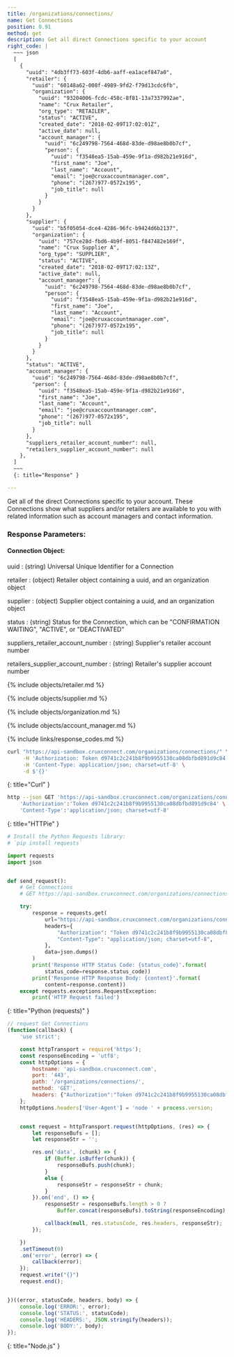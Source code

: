 ```yaml
---
title: /organizations/connections/
name: Get Connections
position: 0.91
method: get
description: Get all direct Connections specific to your account
right_code: |
  ~~~ json
  [
    {
      "uuid": "4db3ff73-603f-4db6-aaff-ea1acef847a0",
      "retailer": {
        "uuid": "60148a62-008f-4989-9fd2-f79d13cdc6fb",
        "organization": {
          "uuid": "93204006-fcdc-458c-8f81-13a7337992ae",
          "name": "Crux Retailer",
          "org_type": "RETAILER",
          "status": "ACTIVE",
          "created_date": "2018-02-09T17:02:01Z",
          "active_date": null,
          "account_manager": {
            "uuid": "6c249798-7564-468d-83de-d98ae8b0b7cf",
            "person": {
              "uuid": "f3548ea5-15ab-459e-9f1a-d982b21e916d",
              "first_name": "Joe",
              "last_name": "Account",
              "email": "joe@cruxaccountmanager.com",
              "phone": "(267)977-0572x195",
              "job_title": null
            }
          }
        }
      },
      "supplier": {
        "uuid": "b5f05054-dce4-4286-96fc-b9424d6b2137",
        "organization": {
          "uuid": "757ce28d-fbd6-4b9f-8051-f847482e169f",
          "name": "Crux Supplier A",
          "org_type": "SUPPLIER",
          "status": "ACTIVE",
          "created_date": "2018-02-09T17:02:13Z",
          "active_date": null,
          "account_manager": {
            "uuid": "6c249798-7564-468d-83de-d98ae8b0b7cf",
            "person": {
              "uuid": "f3548ea5-15ab-459e-9f1a-d982b21e916d",
              "first_name": "Joe",
              "last_name": "Account",
              "email": "joe@cruxaccountmanager.com",
              "phone": "(267)977-0572x195",
              "job_title": null
            }
          }
        }
      },
      "status": "ACTIVE",
      "account_manager": {
        "uuid": "6c249798-7564-468d-83de-d98ae8b0b7cf",
        "person": {
          "uuid": "f3548ea5-15ab-459e-9f1a-d982b21e916d",
          "first_name": "Joe",
          "last_name": "Account",
          "email": "joe@cruxaccountmanager.com",
          "phone": "(267)977-0572x195",
          "job_title": null
        }
      },
      "suppliers_retailer_account_number": null,
      "retailers_supplier_account_number": null
    },
  ]
  ~~~
  {: title="Response" }

---
```

Get all of the direct Connections specific to your account. These Connections show what suppliers and/or retailers are available to you with related information such as account managers and contact information.

### Response Parameters:

#### Connection Object:

uuid
: (string) Universal Unique Identifier for a Connection

retailer
: (object) Retailer object containing a uuid, and an organization object

supplier
: (object) Supplier object containing a uuid, and an organization object

status
: (string) Status for the Connection, which can be "CONFIRMATION WAITING", "ACTIVE", or "DEACTIVATED"

suppliers_retailer_account_number
: (string) Supplier's retailer account number

retailers_supplier_account_number
: (string) Retailer's supplier account number

{% include objects/retailer.md %}

{% include objects/supplier.md %}

{% include objects/organization.md %}

{% include objects/account_manager.md %}

{% include links/response_codes.md %}

~~~ bash
curl "https://api-sandbox.cruxconnect.com/organizations/connections/" \
     -H 'Authorization: Token d9741c2c241b8f9b9955130ca08dbfbd891d9c84' \
     -H 'Content-Type: application/json; charset=utf-8' \
     -d $'{}'

~~~
{: title="Curl" }

~~~ bash
http --json GET 'https://api-sandbox.cruxconnect.com/organizations/connections/' \
    'Authorization':'Token d9741c2c241b8f9b9955130ca08dbfbd891d9c84' \
    'Content-Type':'application/json; charset=utf-8'


~~~
{: title="HTTPie" }

~~~ python
# Install the Python Requests library:
# `pip install requests`

import requests
import json


def send_request():
    # Get Connections
    # GET https://api-sandbox.cruxconnect.com/organizations/connections/

    try:
        response = requests.get(
            url="https://api-sandbox.cruxconnect.com/organizations/connections/",
            headers={
                "Authorization": "Token d9741c2c241b8f9b9955130ca08dbfbd891d9c84",
                "Content-Type": "application/json; charset=utf-8",
            },
            data=json.dumps()
        )
        print('Response HTTP Status Code: {status_code}'.format(
            status_code=response.status_code))
        print('Response HTTP Response Body: {content}'.format(
            content=response.content))
    except requests.exceptions.RequestException:
        print('HTTP Request failed')

~~~
{: title="Python (requests)" }

~~~ javascript
// request Get Connections
(function(callback) {
    'use strict';

    const httpTransport = require('https');
    const responseEncoding = 'utf8';
    const httpOptions = {
        hostname: 'api-sandbox.cruxconnect.com',
        port: '443',
        path: '/organizations/connections/',
        method: 'GET',
        headers: {"Authorization":"Token d9741c2c241b8f9b9955130ca08dbfbd891d9c84","Content-Type":"application/json; charset=utf-8"}
    };
    httpOptions.headers['User-Agent'] = 'node ' + process.version;


    const request = httpTransport.request(httpOptions, (res) => {
        let responseBufs = [];
        let responseStr = '';

        res.on('data', (chunk) => {
            if (Buffer.isBuffer(chunk)) {
                responseBufs.push(chunk);
            }
            else {
                responseStr = responseStr + chunk;
            }
        }).on('end', () => {
            responseStr = responseBufs.length > 0 ?
                Buffer.concat(responseBufs).toString(responseEncoding) : responseStr;

            callback(null, res.statusCode, res.headers, responseStr);
        });

    })
    .setTimeout(0)
    .on('error', (error) => {
        callback(error);
    });
    request.write("{}")
    request.end();


})((error, statusCode, headers, body) => {
    console.log('ERROR:', error);
    console.log('STATUS:', statusCode);
    console.log('HEADERS:', JSON.stringify(headers));
    console.log('BODY:', body);
});

~~~
{: title="Node.js" }
